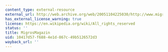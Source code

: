 ```yaml
---
content_type: external-resource
external_url: http://web.archive.org/web/20051104225030/http://www.migrosmagazin.ch/index.cfm?rub=105
has_external_license_warning: true
license: https://en.wikipedia.org/wiki/All_rights_reserved
status: ''
title: MigrosMagazin
uid: 10417d57-f688-4e1d-867c-49b5126572d3
wayback_url: ''
---
```

